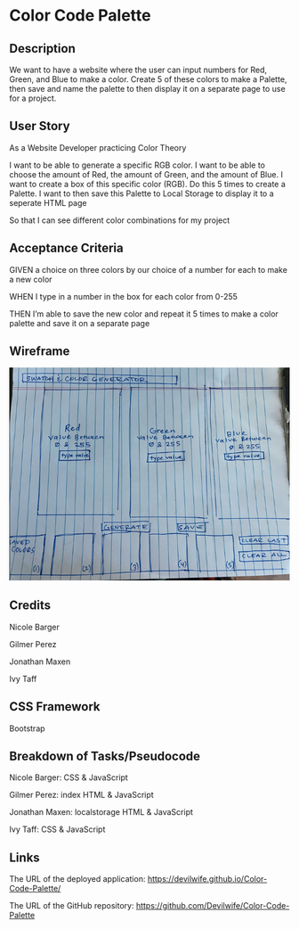 # Color Code Palette

## Description

We want to have a website where the user can input numbers for Red, Green, and Blue to make a color. Create 5 of these colors to make a Palette, then save and name the palette to then display it on a separate page to use for a project.

## User Story

As a Website Developer practicing Color Theory

I want to be able to generate a specific RGB color. I want to be able to choose the amount of Red, the amount of Green, and the amount of Blue. I want to create a box of this specific color (RGB). Do this 5 times to create a Palette. I want to then save this Palette to Local Storage to display it to a seperate HTML page

So that I can see different color combinations for my project

## Acceptance Criteria

GIVEN a choice on three colors by our choice of a number for each  to make a new color

WHEN I type in a number in the box for each color from 0-255

THEN I’m able to save the new color and repeat it 5 times to make a color palette and save it on a separate page

## Wireframe

![Wireframe](./Images/wireframe.jpg)

## Credits

Nicole Barger

Gilmer Perez

Jonathan Maxen

Ivy Taff

## CSS Framework

Bootstrap

## Breakdown of Tasks/Pseudocode

Nicole Barger: CSS & JavaScript

Gilmer Perez: index HTML & JavaScript

Jonathan Maxen: localstorage HTML & JavaScript

Ivy Taff: CSS & JavaScript

## Links

The URL of the deployed application: https://devilwife.github.io/Color-Code-Palette/

The URL of the GitHub repository: https://github.com/Devilwife/Color-Code-Palette
